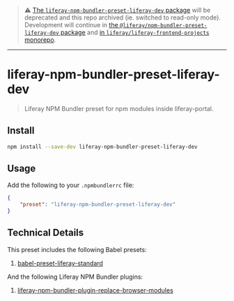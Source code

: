 > :warning: [The `liferay-npm-bundler-preset-liferay-dev` package](https://npmjs.com/package/liferay-npm-bundler-preset-liferay-dev) will be deprecated and this repo archived (ie. switched to read-only mode). Development will continue in [the `@liferay/npm-bundler-preset-liferay-dev` package](https://npmjs.com/package/@liferay/npm-bundler-preset-liferay-dev) and [in `liferay/liferay-frontend-projects` monorepo](https://github.com/liferay/liferay-frontend-projects/tree/master/projects/npm-tools/npm-bundler-preset-liferay-dev).

---

# liferay-npm-bundler-preset-liferay-dev

> Liferay NPM Bundler preset for npm modules inside liferay-portal.

## Install

```sh
npm install --save-dev liferay-npm-bundler-preset-liferay-dev
```

## Usage

Add the following to your `.npmbundlerrc` file:

```json
{
	"preset": "liferay-npm-bundler-preset-liferay-dev"
}
```

## Technical Details

This preset includes the following Babel presets:

1. [babel-preset-liferay-standard](https://github.com/izaera/liferay-npm-build-tools/tree/master/packages/babel-preset-liferay-standard)

And the following Liferay NPM Bundler plugins:

1. [liferay-npm-bundler-plugin-replace-browser-modules](https://github.com/izaera/liferay-npm-build-tools/tree/master/packages/liferay-npm-bundler-plugin-replace-browser-modules)
